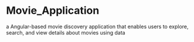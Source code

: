 # Movie_Application
a Angular-based movie discovery application that enables users to explore, search, and view details about movies using data
